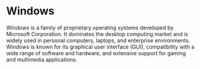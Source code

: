# Windows
Windows is a family of proprietary operating systems developed by Microsoft Corporation. It dominates the desktop computing market and is widely used in personal computers, laptops, and enterprise environments. Windows is known for its graphical user interface (GUI), compatibility with a wide range of software and hardware, and extensive support for gaming and multimedia applications.